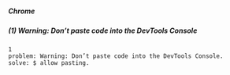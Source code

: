 ##### Chrome

##### (1) Warning: Don’t paste code into the DevTools Console

```
1
problem: Warning: Don’t paste code into the DevTools Console.
solve: $ allow pasting.
```
